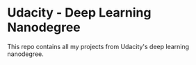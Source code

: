 # Udacity - Deep Learning Nanodegree
This repo contains all my projects from Udacity's deep learning nanodegree.

